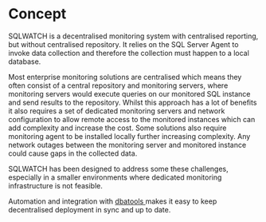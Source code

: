 # Concept

SQLWATCH is a decentralised monitoring system with centralised reporting, but without centralised repository. It relies on the SQL Server Agent to invoke data collection and therefore the collection must happen to a local database.

Most enterprise monitoring solutions are centralised which means they often consist of a central repository and monitoring servers, where monitoring servers would execute queries on our monitored SQL instance and send results to the repository. Whilst this approach has a lot of benefits it also requires a set of dedicated monitoring servers and network configuration to allow remote access to the monitored instances which can add complexity and increase the cost. Some solutions also require monitoring agent to be installed locally further increasing complexity. Any network outages between the monitoring server and monitored instance could cause gaps in the collected data. 

SQLWATCH has been designed to address some these challenges, especially in a smaller environments where dedicated monitoring infrastructure is not feasible. 

Automation and integration with [dbatools ](https://dbatools.io)makes it easy to keep decentralised deployment in sync and up to date.

